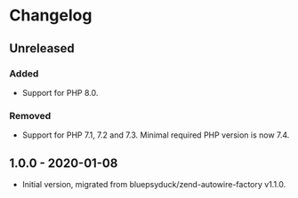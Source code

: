 # Changelog

## Unreleased

### Added

- Support for PHP 8.0.

### Removed

- Support for PHP 7.1, 7.2 and 7.3. Minimal required PHP version is now 7.4.

## 1.0.0 - 2020-01-08

- Initial version, migrated from bluepsyduck/zend-autowire-factory v1.1.0. 
